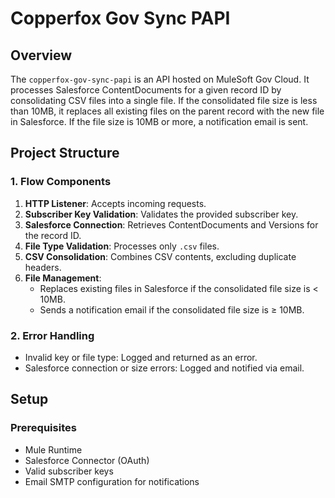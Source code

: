# Copperfox Gov Sync PAPI  

## Overview  

The `copperfox-gov-sync-papi` is an API hosted on MuleSoft Gov Cloud. It processes Salesforce ContentDocuments for a given record ID by consolidating CSV files into a single file. If the consolidated file size is less than 10MB, it replaces all existing files on the parent record with the new file in Salesforce. If the file size is 10MB or more, a notification email is sent.  

## Project Structure  

### 1. Flow Components  

1. **HTTP Listener**: Accepts incoming requests.  
2. **Subscriber Key Validation**: Validates the provided subscriber key.  
3. **Salesforce Connection**: Retrieves ContentDocuments and Versions for the record ID.  
4. **File Type Validation**: Processes only `.csv` files.  
5. **CSV Consolidation**: Combines CSV contents, excluding duplicate headers.  
6. **File Management**:  
   - Replaces existing files in Salesforce if the consolidated file size is < 10MB.  
   - Sends a notification email if the consolidated file size is ≥ 10MB.  

### 2. Error Handling  

- Invalid key or file type: Logged and returned as an error.  
- Salesforce connection or size errors: Logged and notified via email.  

## Setup  

### Prerequisites  

- Mule Runtime  
- Salesforce Connector (OAuth)  
- Valid subscriber keys  
- Email SMTP configuration for notifications  
